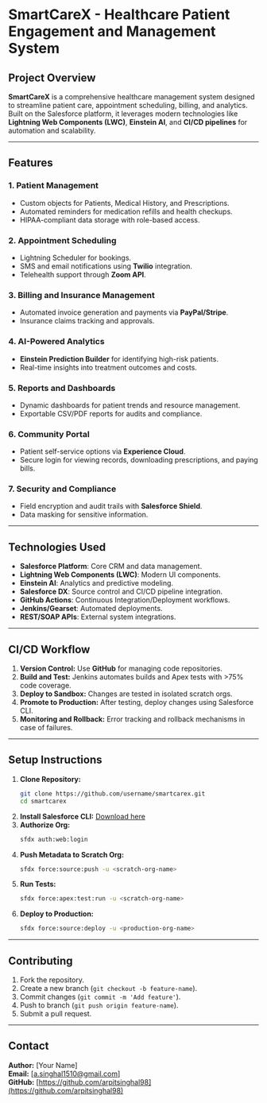 # SmartCareX - Healthcare Patient Engagement and Management System

## Project Overview
**SmartCareX** is a comprehensive healthcare management system designed to streamline patient care, appointment scheduling, billing, and analytics. Built on the Salesforce platform, it leverages modern technologies like **Lightning Web Components (LWC)**, **Einstein AI**, and **CI/CD pipelines** for automation and scalability.

---

## Features
### 1. Patient Management
- Custom objects for Patients, Medical History, and Prescriptions.
- Automated reminders for medication refills and health checkups.
- HIPAA-compliant data storage with role-based access.

### 2. Appointment Scheduling
- Lightning Scheduler for bookings.
- SMS and email notifications using **Twilio** integration.
- Telehealth support through **Zoom API**.

### 3. Billing and Insurance Management
- Automated invoice generation and payments via **PayPal/Stripe**.
- Insurance claims tracking and approvals.

### 4. AI-Powered Analytics
- **Einstein Prediction Builder** for identifying high-risk patients.
- Real-time insights into treatment outcomes and costs.

### 5. Reports and Dashboards
- Dynamic dashboards for patient trends and resource management.
- Exportable CSV/PDF reports for audits and compliance.

### 6. Community Portal
- Patient self-service options via **Experience Cloud**.
- Secure login for viewing records, downloading prescriptions, and paying bills.

### 7. Security and Compliance
- Field encryption and audit trails with **Salesforce Shield**.
- Data masking for sensitive information.

---

## Technologies Used
- **Salesforce Platform**: Core CRM and data management.
- **Lightning Web Components (LWC)**: Modern UI components.
- **Einstein AI**: Analytics and predictive modeling.
- **Salesforce DX**: Source control and CI/CD pipeline integration.
- **GitHub Actions**: Continuous Integration/Deployment workflows.
- **Jenkins/Gearset**: Automated deployments.
- **REST/SOAP APIs**: External system integrations.

---

## CI/CD Workflow
1. **Version Control:** Use **GitHub** for managing code repositories.
2. **Build and Test:** Jenkins automates builds and Apex tests with >75% code coverage.
3. **Deploy to Sandbox:** Changes are tested in isolated scratch orgs.
4. **Promote to Production:** After testing, deploy changes using Salesforce CLI.
5. **Monitoring and Rollback:** Error tracking and rollback mechanisms in case of failures.

---

## Setup Instructions
1. **Clone Repository:**
   ```bash
   git clone https://github.com/username/smartcarex.git
   cd smartcarex
   ```
2. **Install Salesforce CLI:** [Download here](https://developer.salesforce.com/tools/sfdxcli)
3. **Authorize Org:**
   ```bash
   sfdx auth:web:login
   ```
4. **Push Metadata to Scratch Org:**
   ```bash
   sfdx force:source:push -u <scratch-org-name>
   ```
5. **Run Tests:**
   ```bash
   sfdx force:apex:test:run -u <scratch-org-name>
   ```
6. **Deploy to Production:**
   ```bash
   sfdx force:source:deploy -u <production-org-name>
   ```

---

## Contributing
1. Fork the repository.
2. Create a new branch (`git checkout -b feature-name`).
3. Commit changes (`git commit -m 'Add feature'`).
4. Push to branch (`git push origin feature-name`).
5. Submit a pull request.

---


## Contact
**Author:** [Your Name]  
**Email:** [a.singhal1510@gmail.com]  
**GitHub:** [https://github.com/arpitsinghal98](https://github.com/arpitsinghal98)